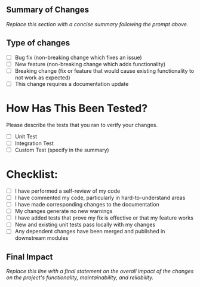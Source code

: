 <!-- 
  PR Summary Prompt:
  Summarize the changes introduced in this PR based on the provided diff, focusing on what was changed, why, and how it affects the project. Use code references to diff hunks when beneficial (e.g., diff --git a/src/module.js b/src/module.js), and highlight key updates within these sections. Keep descriptions concise and avoid unnecessary adjectives. Ensure accuracy and follow established patterns common in small open-source projects (like referencing the code directly, mentioning related files by name, and noting any configuration or dependency updates).

  Include:
  • Overview of what files or areas are affected, linking to diff hunks where possible.
  • Explanation of how the changes improve or fix the existing codebase.
  • Mention if new tests are added or existing ones updated, along with any changes in test configuration (e.g., vitest.config.ts).
  • Highlight any big updates to documentation.

  For example, use patterns like:
  • In [diffhunk](#diff-12345abcd) within src/module.js, refactored the logic to ...
  • Updated coverage settings in [codacy.yaml](#diff-67890efgh) to exclude ...
-->

## Summary of Changes

_Replace this section with a concise summary following the prompt above._

## Type of changes

- [ ] Bug fix (non-breaking change which fixes an issue)
- [ ] New feature (non-breaking change which adds functionality)
- [ ] Breaking change (fix or feature that would cause existing functionality to not work as expected)
- [ ] This change requires a documentation update

# How Has This Been Tested?

Please describe the tests that you ran to verify your changes.

- [ ] Unit Test
- [ ] Integration Test
- [ ] Custom Test (specify in the summary)

# Checklist:

- [ ] I have performed a self-review of my code
- [ ] I have commented my code, particularly in hard-to-understand areas
- [ ] I have made corresponding changes to the documentation
- [ ] My changes generate no new warnings
- [ ] I have added tests that prove my fix is effective or that my feature works
- [ ] New and existing unit tests pass locally with my changes
- [ ] Any dependent changes have been merged and published in downstream modules

## Final Impact

_Replace this line with a final statement on the overall impact of the changes on the project's functionality,
maintainability, and reliability._
